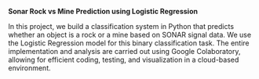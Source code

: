 **Sonar Rock vs Mine Prediction using Logistic Regression**

In this project, we build a classification system in Python that predicts whether an object is a rock or a mine based on SONAR signal data. We use the Logistic Regression model for this binary classification task. The entire implementation and analysis are carried out using Google Colaboratory, allowing for efficient coding, testing, and visualization in a cloud-based environment.
